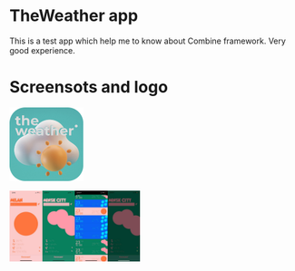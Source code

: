 # TheWeather app

This is a test app which help me to know about Combine framework. Very good experience.

# Screensots and logo

<img src="./WeatherApplication/screenshots/logo.png" alt="screenshot4" style="zoom: 65%;" height="200" />

<img src="./WeatherApplication/screenshots/screenshot1.jpg" alt="screenshot1" style="zoom: 25%;" height="500" /><img src="./WeatherApplication/screenshots/screenshot2.jpg" alt="screenshot2" style="zoom: 25%;" height="500" /><img src="./WeatherApplication/screenshots/screenshot3.jpg" alt="screenshot3" style="zoom: 25%;" height="500" /><img src="./WeatherApplication/screenshots/screenshot4.jpg" alt="screenshot4" style="zoom: 25%;" height="500" />




